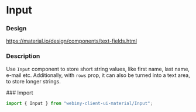 # Input

### Design
<a href="https://material.io/design/components/text-fields.html" target="_blank">https://material.io/design/components/text-fields.html</a>

### Description
Use `Input` component to store short string values, like first name, last name, e-mail etc.
Additionally, with `rows` prop, it can also be turned into a text area, to store longer strings.

### Import
```js
import { Input } from "webiny-client-ui-material/Input";
```